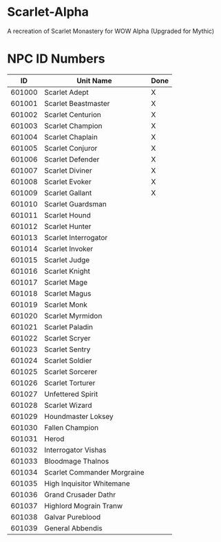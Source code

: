 # Scarlet-Alpha
A recreation of Scarlet Monastery for WOW Alpha (Upgraded for Mythic)


# NPC ID Numbers
| ID | Unit Name | Done |
| - | - | - |
| 601000 | Scarlet Adept | X |
| 601001 | Scarlet Beastmaster | X |
| 601002 | Scarlet Centurion | X |
| 601003 | Scarlet Champion | X |
| 601004 | Scarlet Chaplain | X |
| 601005 | Scarlet Conjuror | X |
| 601006 | Scarlet Defender | X |
| 601007 | Scarlet Diviner | X |
| 601008 | Scarlet Evoker | X |
| 601009 | Scarlet Gallant | X |
| 601010 | Scarlet Guardsman |
| 601011 | Scarlet Hound |
| 601012 | Scarlet Hunter |
| 601013 | Scarlet Interrogator |
| 601014 | Scarlet Invoker |
| 601015 | Scarlet Judge |
| 601016 | Scarlet Knight |
| 601017 | Scarlet Mage |
| 601018 | Scarlet Magus |
| 601019 | Scarlet Monk |
| 601020 | Scarlet Myrmidon |
| 601021 | Scarlet Paladin |
| 601022 | Scarlet Scryer |
| 601023 | Scarlet Sentry |
| 601024 | Scarlet Soldier |
| 601025 | Scarlet Sorcerer |
| 601026 | Scarlet Torturer |
| 601027 | Unfettered Spirit |
| 601028 | Scarlet Wizard |
| 601029 | Houndmaster Loksey |
| 601030 | Fallen Champion |
| 601031 | Herod |
| 601032 | Interrogator Vishas |
| 601033 | Bloodmage Thalnos |
| 601034 | Scarlet Commander Morgraine |
| 601035 | High Inquisitor Whitemane |
| 601036 | Grand Crusader Dathr |
| 601037 | Highlord Mograin Tranw |
| 601038 | Galvar Pureblood |
| 601039 | General Abbendis |
